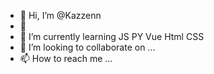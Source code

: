 - 👋 Hi, I’m @Kazzenn
- 👀 
- 🌱 I’m currently learning JS PY Vue Html CSS
- 💞️ I’m looking to collaborate on ...
- 📫 How to reach me ...

<!---
Kazzenn/Kazzenn is a ✨ special ✨ repository because its `README.md` (this file) appears on your GitHub profile.
You can click the Preview link to take a look at your changes.
--->
